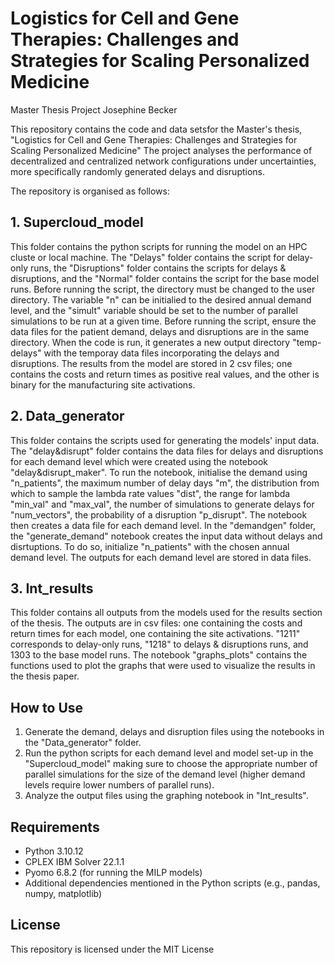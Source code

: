 # Logistics for Cell and Gene Therapies: Challenges and Strategies for Scaling Personalized Medicine
Master Thesis Project Josephine Becker

This repository contains the code and data setsfor the Master's thesis, "Logistics for Cell and Gene Therapies: Challenges and Strategies for Scaling Personalized Medicine" The project analyses the performance of decentralized and centralized network configurations under uncertainties, more specifically randomly generated delays and disruptions. 

The repository is organised as follows:

## 1. Supercloud_model
This folder contains the python scripts for running the model on an HPC cluste or local machine. The "Delays" folder contains the script for delay-only runs, the "Disruptions" folder contains the scripts for delays & disruptions, and the "Normal" folder contains the script for the base model runs.  Before running the script, the directory must be changed to the user directory. The variable "n" can be initialied to the desired annual demand level, and the "simult" variable should be set to the number of parallel simulations to be run at a given time. Before running the script, ensure the data files for the patient demand, delays and disruptions are in the same directory. 
When the code is run, it generates a new output directory "temp-delays" with the temporay data files incorporating the delays and disruptions.
The results from the model are stored in 2 csv files; one contains the costs and return times as positive real values, and the other is binary for the manufacturing site activations.

## 2. Data_generator
This folder contains the scripts used for generating the models' input data. 
The "delay&disrupt" folder contains the data files for delays and disruptions for each demand level which were created using the notebook "delay&disrupt_maker". To run the notebook, initialise the demand using "n_patients", the maximum number of delay days "m", the distribution from which to sample the lambda rate values "dist", the range for lambda "min_val" and "max_val", the number of simulations to generate delays for "num_vectors", the probability of a disruption "p_disrupt". The notebook then creates a data file for each demand level.
In the "demandgen" folder, the "generate_demand" notebook creates the input data without delays and disrtuptions. To do so, initialize "n_patients" with the chosen annual demand level. The outputs for each demand level are stored in data files.

## 3. Int_results
This folder contains all outputs from the models used for the results section of the thesis. The outputs are in csv files: one containing the costs and return times for each model, one containing the site activations. "1211" corresponds to delay-only runs, "1218" to delays & disruptions runs, and 1303 to the base model runs.
The notebook "graphs_plots" contains the functions used to plot the graphs that were used to visualize the results in the thesis paper.

## How to Use
1. Generate the demand, delays and disruption files using the notebooks in the "Data_generator" folder.
2. Run the python scripts for each demand level and model set-up in the "Supercloud_model" making sure to choose the appropriate number of parallel simulations for the size of the demand level (higher demand levels require lower numbers of parallel runs).
3. Analyze the output files using the graphing notebook in "Int_results".

## Requirements

- Python 3.10.12
- CPLEX IBM Solver 22.1.1
- Pyomo 6.8.2 (for running the MILP models)
- Additional dependencies mentioned in the Python scripts (e.g., pandas, numpy, matplotlib)


## License
This repository is licensed under the MIT License
